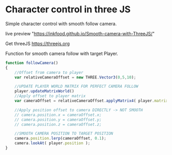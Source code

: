 # Character control in three JS

Simple character control with smooth follow camera.

live preview "https://inkfood.github.io/Smooth-camera-with-ThreeJS/"

Get threeJS https://threejs.org

Function for smooth camera follow with target Player.

```javascript
function followCamera()
{
    //Offset from camera to player
    var relativeCameraOffset = new THREE.Vector3(0,5,10);

    //UPDATE PLAYER WORLD MATRIX FOR PERFECT CAMERA FOLLOW
    player.updateMatrixWorld()
    //Apply offset to player matrix
	var cameraOffset = relativeCameraOffset.applyMatrix4( player.matrixWorld );

    //Apply position offset to camera DIRECTLY -> NOT SMOOTH
	// camera.position.x = cameraOffset.x;
	// camera.position.y = cameraOffset.y;
    // camera.position.z = cameraOffset.z;

    //SMOOTH CAMERA POSITION TO TARGET POSITION
    camera.position.lerp(cameraOffset, 0.1);
    camera.lookAt( player.position );
}
```